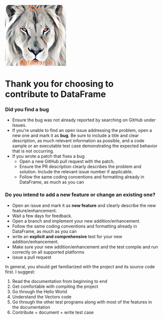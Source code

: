<img src="LionLookingUp.jpg" alt="drawing" width="200"/>

# Thank you for choosing to contribute to DataFrame

### Did you find a bug
* Ensure the bug was not already reported by searching on GitHub under Issues.
* If you're unable to find an open issue addressing the problem, open a new one and mark it as **bug**. Be sure to include a title and clear description, as much relevant information as possible, and a code sample or an executable test case demonstrating the expected behavior that is not occurring.
* If you wrote a patch that fixes a bug
  * Open a new GitHub pull request with the patch.
  * Ensure the PR description clearly describes the problem and solution. Include the relevant issue number if applicable.
  * Follow the same coding conventions and formatting already in DataFrame, as much as you can

### Do you intend to add a new feature or change an existing one?
* Open an issue and mark it as **new feature** and clearly describe the new feature/enhancement.
* Wait a few days for feedback.
* Open a branch and implement your new addition/enhancement.
* Follow the same coding conventions and formatting already in DataFrame, as much as you can
* write an **explicit and comprehensive** test for your new addition/enhancement.
* Make sure your new addition/enhancement and the test compile and run correctly on all supported platforms
* issue a pull request

In general, you should get familiarized with the project and its source code first. I suggest:

1. Read the documentation from beginning to end
2. Get comfortable with compiling the project
3. Go through the Hello World
4. Understand the Vectors code
5. Go through the other test programs along with most of the features in the documentation
6. Contribute + document + write test case
